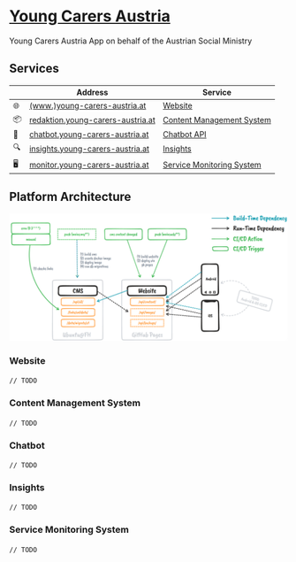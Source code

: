 # [Young Carers Austria](https://www.sozialministerium.at/youngcarers)

Young Carers Austria App on behalf of the Austrian Social Ministry

## Services

&nbsp; | Address | Service
---|---|---
🌐 | [(www.)young-carers-austria.at](https://www.young-carers-austria.at) | [Website](#website)
📦 | [redaktion.young-carers-austria.at](https://redaktion.young-carers-austria.at) | [Content Management System](#content-management-system)
💬 | [chatbot.young-carers-austria.at](https://chatbot.young-carers-austria.at) | [Chatbot API](#chatbot)
🔍 | [insights.young-carers-austria.at](https://insights.young-carers-austria.at) | [Insights](#insights)
🖥️ | [monitor.young-carers-austria.at](https://monitor.young-carers-austria.at) | [Service Monitoring System](#service-monitoring-system)

## Platform Architecture

![Young Carers Austria Architecture Diagram](./yc%20app%20architecture.png)

### Website

`// TODO`

### Content Management System

`// TODO`

### Chatbot

`// TODO`

### Insights

`// TODO`

### Service Monitoring System

`// TODO`
